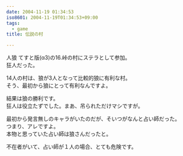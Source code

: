 ```yaml
---
date: 2004-11-19 01:34:53
iso8601: 2004-11-19T01:34:53+09:00
tags:
  - game
title: 伝説の村

---
```


<div class="entry-body">
  <p>人狼 てすと版(α3)の16.峠の村にステラとして参加。<br />
    狂人だった。</p>

  <p>14人の村は、狼が3人となって比較的狼に有利な村。<br />
    そう、最初から狼にとって有利なんですよ。</p>

  <p>結果は狼の勝利です。<br />
    狂人は役立たずでした。まあ、吊られただけマシですが。</p>

  <p>最初から発言無しのキャラがいたのだが、そいつがなんと占い師だった。<br />
    つまり、アレですよ。<br />
    本物と思っていた占い師は狼さんだったと。</p>

  <p>不在者がいて、占い師が１人の場合、とても危険です。</p>
</div>
